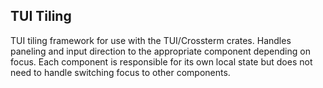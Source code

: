 ## TUI Tiling

TUI tiling framework for use with the TUI/Crossterm crates. Handles paneling and input direction to the appropriate component depending on focus. Each component is responsible for its own local state but does not need to handle switching focus to other components.